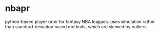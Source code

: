 # nbapr
python-based player rater for fantasy NBA leagues. uses simulation rather than standard-deviation based methods, which are skewed by outliers.
